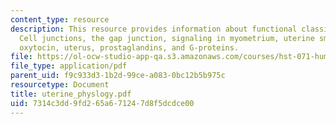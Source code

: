 ```yaml
---
content_type: resource
description: This resource provides information about functional classification of
  Cell junctions, the gap junction, signaling in myometrium, uterine smooth muscle,
  oxytocin, uterus, prostaglandins, and G-proteins.
file: https://ol-ocw-studio-app-qa.s3.amazonaws.com/courses/hst-071-human-reproductive-biology-fall-2005/7314c3dd9fd265a671247d8f5dcdce00_uterine_physlogy.pdf
file_type: application/pdf
parent_uid: f9c933d3-1b2d-99ce-a083-0bc12b5b975c
resourcetype: Document
title: uterine_physlogy.pdf
uid: 7314c3dd-9fd2-65a6-7124-7d8f5dcdce00
---
```

